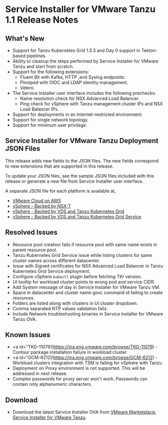 # Service Installer for VMware Tanzu 1.1 Release Notes

## <a id="new"></a> What's New

- Support for Tanzu Kubernetes Grid 1.5.3 and Day 0 support in Tekton-based pipelines.
- Ability to cleanup the steps performed by Service Installer for VMware Tanzu and start from scratch.
- Support for the following extensions:
    - Fluent Bit with Kafka, HTTP ,and Syslog endpoints.
    - Pinniped with OIDC and LDAP identity management.
    - Velero.
- The Service Installer user interface includes the following prechecks:
    - Name resolution check for NSX Advanced Load Balancer.
    - Ping check for vSphere with Tanzu management cluster IPs and NSX Load Balancer IPs.
- Support for deployments in an Internet-restricted environment.
- Support for single network topology.
- Support for minimum user privilege.

## Service Installer for VMware Tanzu Deployment JSON Files
This release adds new fields to the JSON files. The new fields correspond to new extensions that are supported in this release.

To update your JSON files, see the sample JSON files included with this release or generate a new file from Service Installer user interface.

A separate JSON file for each platform is available at,

  - [VMware Cloud on AWS](https://docs-staging.vmware.com/en/Service-Installer-for-VMware-Tanzu/1.2/service-installer/GUID-VMware%20Cloud%20on%20AWS%20-%20VMC-TKOonVMConAWS.html#sample-input-file-7)
  - [vSphere - Backed by NSX-T](https://docs-staging.vmware.com/en/Service-Installer-for-VMware-Tanzu/1.2/service-installer/GUID-vSphere%20-%20Backed%20by%20NSX-T-tkoVsphereNSXT.html#sample-input-file-4)
  - [vSphere - Backed by VDS and Tanzu Kubernetes Grid](https://docs-staging.vmware.com/en/Service-Installer-for-VMware-Tanzu/1.1/service-installer/GUID-vSphere%20-%20Backed%20by%20VDS-TKGm-TKOonVsphereVDStkg.html#sample-input-file-5)
  - [vSphere - Backed by VDS and Tanzu Kubernetes Grid Service](https://docs-staging.vmware.com/en/Service-Installer-for-VMware-Tanzu/1.1/service-installer/GUID-vSphere%20-%20Backed%20by%20VDS-TKGs-TKOonVsphereVDStkgs.html#sample-input-file-4)

## <a id="resolved-issues"></a> Resolved Issues
- <a id="MAPBUA-570"> </a> Resource pool creation fails if resource pool with same name exists in parent resource pool.
- <a id="MAPBUA-569"> </a> Tanzu Kubernetes Grid Service issue while listing clusters for same cluster names across different datacenter.
- <a id="MAPBUA-597"> </a> Issue with Signed certificates for NSX Advanced Load Balancer in Tanzu Kubernetes Grid Service deployment.
- <a id="MAPBUA-606"> </a> Configure vSphere `kubectl` plugin before fetching TKr version.
- <a id="MAPBUA-611"> </a> UI tooltip for workload cluster points to wrong pod and service CIDR.
- <a id="MAPBUA-618"> </a> Add System message of day in Service Installer for VMware Tanzu VM.
- <a id="MAPBUA-627"> </a> Space in datacenter and cluster name govc command id failing to create resources.
- <a id="MAPBUA-667"> </a> Folders are listed along with clusters in UI cluster dropdown.
- <a id="MAPBUA-736"> </a> Comma separated NTP values validation fails.
- <a id="MAPBUA-690"> </a> Include Network troubleshooting binaries in Service Installer for VMware Tanzu OVA.

## Known Issues
- <a id="TKG-11079](https://jira.eng.vmware.com/browse/TKG-11079) - Contour package installation failure in workload cluster
- <a id="GCM-6212](https://jira.eng.vmware.com/browse/GCM-6212) - Workload clusters integration with TSM is failing for vSphere with Tanzu
- Deployment on Proxy environment is not supported. This will be addressed in next release.
- Complex passwords for proxy server won't work. Passwords can contain only alphanumeric characters.

## Download
- Download the latest Service Installer OVA from [VMware Marketplace: Service Installer for VMware Tanzu](https://marketplace.cloud.vmware.com/services/details/service-installer-for-vmware-tanzu-1?slug=true).
